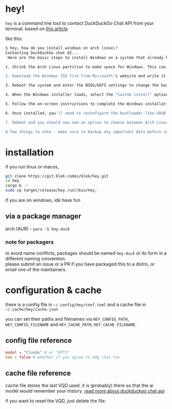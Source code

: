 # hey!
`hey` is a command line tool to contact DuckDuckGo Chat API from your terminal.
based on [this article](https://blek.codes/blog/duckduckgo-ai-chat/)

like this:

```sh
$ hey, how do you install windows on arch linux\?
Contacting DuckDuckGo chat AI...
 Here are the basic steps to install Windows on a system that already has Arch Linux installed:

1. Shrink the Arch Linux partition to make space for Windows. This can be done using a disk partitioning tool like GParted. You'll need at least 20-30GB of unallocated space for Windows.

2. Download the Windows ISO file from Microsoft's website and write it to a USB drive to create a bootable Windows installer. 

3. Reboot the system and enter the BIOS/UEFI settings to change the boot order so that the USB drive is prioritized. This will allow you to boot into the Windows installer.

4. When the Windows installer loads, select the "Custom install" option and choose the unallocated space you created earlier as the location to install Windows. 

5. Follow the on-screen instructions to complete the Windows installation. The installer will automatically format the partition and install Windows files. 

6. Once installed, you'll need to reconfigure the bootloader like GRUB to add an entry to dual boot between Arch Linux and Windows. This can be done by running update-grub in Arch Linux.

7. Reboot and you should now see an option to choose between Arch Linux and Windows on startup. You can switch between them as needed.

A few things to note - make sure to backup any important data before shrinking partitions. Also, Windows may overwrite the MBR with its own bootloader, so reconfiguring GRUB is important to retain Arch Linux booting ability. With some preparation, it's possible to smoothly install Windows alongside an existing Arch Linux installation.
```

# installation
if you run linux or macos,
```sh
git clone https://git.blek.codes/blek/hey.git
cd hey
cargo b -r
sudo cp target/release/hey /usr/bin/hey,
```

if you are on windows, idk have fun

## via a package manager

arch (AUR) - `paru -S hey-duck`

### note for packagers
to avoid name conflicts, packages should be named `hey-duck` or its form in a different naming convention.  
please submit an issue or a PR if you have packaged this to a distro, or email one of the maintainers.

# configuration & cache
there is a config file in `~/.config/hey/conf.toml` and a cache file in `~/.cache/hey/cache.json`

you can set their paths and filenames via `HEY_CONFIG_PATH`, `HEY_CONFIG_FILENAME` and `HEY_CACHE_PATH`, `HEY_CACHE_FILENAME`.

## config file reference
```toml
model = "Claude" # or "GPT3"
tos = false # whether if you agree to ddg chat tos
```

## cache file reference
cache file stores the last VQD used. it is (probably) there so that the ai model would remember your history. [read more about duckduckgo chat api](https://blek.codes/blog/duckduckgo-ai-chat/)

if you want to reset the VQD, just delete the file.